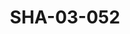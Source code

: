 ---
pid: SHA-03-052
title: SHA-03-052
language: en
original_label: 
rights: Sharhabil Ahmed
location_of_original: Sharhabil Ahmed
photographer_or_studio: 
scanned_from: photograph 10.1 by 15.1
_date: 1980s
location: Emirates
description: Sharhabil Ahmed performing in concert benefitting Save the Children
additional_notes: 
permission_display: 'yes'
on_server: 'no'
on_website: 'no'
permalink: /photopages/en/SHA-03-052.html
layout: photo-page
---